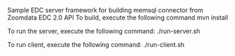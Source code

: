 Sample EDC server framework for building memsql connector from Zoomdata EDC 2.0 API
To build, execute the following command
mvn install

To run the server, execute the following command:
./run-server.sh

To run client, execute the following command:
./run-client.sh
